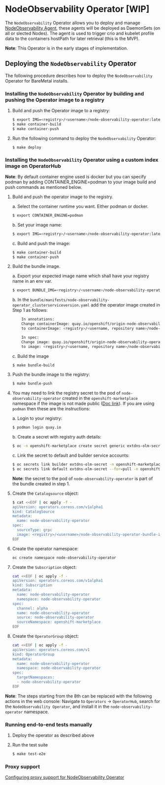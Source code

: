 # NodeObservability Operator [WIP]

The `NodeObservability` Operator allows you to deploy and manage [NodeObservability Agent](https://github.com/openshift/node-observability-agent), these agents will be deployed as DaemonSets (on all or slected Nodes). The agent is used to trigger crio and kubelet profile data to the containers hostPath for later retrieval (this is the MVP). 

**Note**: This Operator is in the early stages of implementation.

## Deploying the `NodeObservability` Operator
The following procedure describes how to deploy the `NodeObservability` Operator for BareMetal
installs.

### Installing the `NodeObservability` Operator by building and pushing the Operator image to a registry
1. Build and push the Operator image to a registry:
   ```sh
   $ export IMG=<registry>/<username>/node-observability-operator:latest
   $ make container-build
   $ make container-push
   ```
2. Run the following command to deploy the `NodeObservability` Operator:
    ```
    $ make deploy
    ```

### Installing the `NodeObservability` Operator using a custom index image on OperatorHub
**Note**: By default container engine used is docker but you can specify podman by adding CONTAINER_ENGINE=podman to your image build and push commands as mentioned below.
    
1. Build and push the operator image to the registry.
   
    a. Select the container runtime you want. Either podman or docker. 
    ```sh
    $ export CONTAINER_ENGINE=podman
    ```
    b. Set your image name:
    ```sh
    $ export IMG=<registry>/<username>/node-observability-operator:latest
    ```
    c. Build and push the image:
    ```sh
    $ make container-build
    $ make container-push
    ```
   
2. Build the bundle image.
  
    a. Export your expected image name which shall have your registry name in an env var.
    ```sh
    $ export BUNDLE_IMG=<registry>/<username>/node-observability-operator-bundle:latest
    ```
    b. In the `bundle/manifests/node-observability-operator_clusterserviceversion.yaml`
        add the operator image created in Step 1 as follows:
    ```sh
        In annotations:
        Change containerImage: quay.io/openshift/origin-node-observability-operator:latest
        to containerImage: <registry>/<username, repository name>/node-observability-operator:latest
    
        In spec:
        Change image: quay.io/openshift/origin-node-observability-operator:latest
        to image: <registry>/<username, repository name>/node-observability-operator:latest
    ```
    c. Build the image
    ```sh   
    $ make bundle-build
    ```
   
3. Push the bundle image to the registry:
    ```sh
    $ make bundle-push
    ```

4. You may need to link the registry secret to the pod of `node-observability-operator` created in the `openshift-marketplace` namespace if the image is not made public ([Doc link](https://docs.openshift.com/container-platform/4.9/openshift_images/managing_images/using-image-pull-secrets.html#images-allow-pods-to-reference-images-from-secure-registries_using-image-pull-secrets)). If you are using `podman` then these are the instructions:

    a. Login to your registry:
    ```sh
    $ podman login quay.io
    ```
    b. Create a secret with registry auth details:
    ```sh
    $ oc -n openshift-marketplace create secret generic extdns-olm-secret  --type=kubernetes.io/dockercfg  --from-file=.dockercfg=${XDG_RUNTIME_DIR}/containers/auth.json
    ```
    c. Link the secret to default and builder service accounts:
    ```sh
    $ oc secrets link builder extdns-olm-secret -n openshift-marketplace
    $ oc secrets link default extdns-olm-secret --for=pull -n openshift-marketplace
    ````
    **Note**: the secret to the pod of `node-observability-operator` is part of the bundle created in step 1.


5. Create the `Catalogsource` object:

   ```bash
   $ cat <<EOF | oc apply -f -
   apiVersion: operators.coreos.com/v1alpha1
   kind: CatalogSource
   metadata:
     name: node-observability-operator
   spec:
     sourceType: grpc
     image: <registry>/<username>/node-observability-operator-bundle-index:1.0.0
   EOF
   ```

6. Create the operator namespace:
    ```bash
    oc create namespace node-observability-operator
    ```

7. Create the `Subscription` object:
    ```bash
    cat <<EOF | oc apply -f -
    apiVersion: operators.coreos.com/v1alpha1
    kind: Subscription
    metadata:
      name: node-observability-operator
      namespace: node-observability-operator
    spec:
      channel: alpha
      name: node-observability-operator
      source: node-observability-operator
      sourceNamespace: openshift-marketplace
    EOF
    ```

8. Create the `OperatorGroup` object:
    ```bash
    cat <<EOF | oc apply -f -
    apiVersion: operators.coreos.com/v1
    kind: OperatorGroup
    metadata:
      name: node-observability-operator
      namespace: node-observability-operator
    spec:
      targetNamespaces:
      - node-observability-operator
    EOF
    ```

**Note**: The steps starting from the 8th can be replaced with the following actions in the web console: Navigate to  `Operators` -> `OperatorHub`, search for the `NodeObservability Operator`,  and install it in the `node-observability-operator` namespace.

### Running end-to-end tests manually

1. Deploy the operator as described above

2. Run the test suite
   ```sh
   $ make test-e2e
   ```

### Proxy support

[Configuring proxy support for NodeObservability Operator](./docs/proxy.md)
